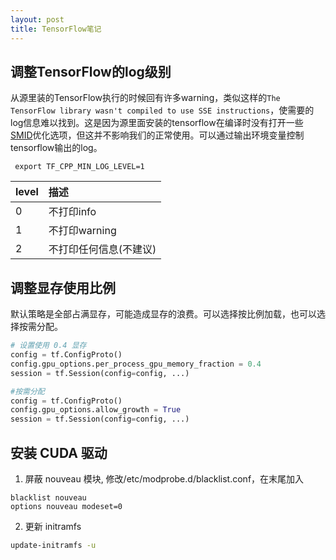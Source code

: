 ```yaml
---
layout: post
title: TensorFlow笔记
---
```


## 调整TensorFlow的log级别

从源里装的TensorFlow执行的时候回有许多warning，类似这样的`The TensorFlow library wasn't compiled to use SSE instructions`，使需要的log信息难以找到。这是因为源里面安装的tensorflow在编译时没有打开一些[SMID][SIMD]优化选项，但这并不影响我们的正常使用。可以通过输出环境变量控制tensorflow输出的log。

```
 export TF_CPP_MIN_LOG_LEVEL=1
```

| level | 描述           |
| :---- | :----------- |
| 0     | 不打印info      |
| 1     | 不打印warning   |
| 2     | 不打印任何信息(不建议) |

## 调整显存使用比例

默认策略是全部占满显存，可能造成显存的浪费。可以选择按比例加载，也可以选择按需分配。

```python
# 设置使用 0.4 显存
config = tf.ConfigProto()
config.gpu_options.per_process_gpu_memory_fraction = 0.4
session = tf.Session(config=config, ...)

#按需分配
config = tf.ConfigProto()
config.gpu_options.allow_growth = True
session = tf.Session(config=config, ...) 
```
[SIMD]:https://zh.wikipedia.org/wiki/%E5%8D%95%E6%8C%87%E4%BB%A4%E6%B5%81%E5%A4%9A%E6%95%B0%E6%8D%AE%E6%B5%81

## 安装 CUDA 驱动

1. 屏蔽 nouveau 模块, 修改/etc/modprobe.d/blacklist.conf，在末尾加入
```
blacklist nouveau
options nouveau modeset=0
```

2. 更新 initramfs
```bash
update-initramfs -u
```